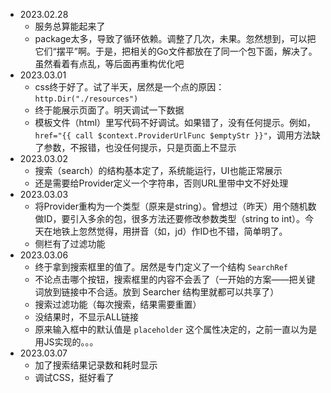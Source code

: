 - 2023.02.28
  - 服务总算能起来了
  - package太多，导致了循环依赖。调整了几次，未果。忽然想到，可以把它们“摆平”啊。于是，把相关的Go文件都放在了同一个包下面，解决了。虽然看着有点乱，等后面再重构优化吧
- 2023.03.01
  - css终于好了。试了半天，居然是一个点的原因：`http.Dir("./resources")`
  - 终于能展示页面了。明天调试一下数据
  - 模板文件（html）里写代码不好调试。如果错了，没有任何提示。例如，`href="{{ call $context.ProviderUrlFunc $emptyStr }}"`，调用方法缺了参数，不报错，也没任何提示，只是页面上不显示
- 2023.03.02
  - 搜索（search）的结构基本定了，系统能运行，UI也能正常展示
  - 还是需要给Provider定义一个字符串，否则URL里带中文不好处理
- 2023.03.03
  - 将Provider重构为一个类型（原来是string）。曾想过（昨天）用个随机数做ID，要引入多余的包，很多方法还要修改参数类型（string to int）。今天在地铁上忽然觉得，用拼音（如，jd）作ID也不错，简单明了。
  - 侧栏有了过滤功能
- 2023.03.06
  - 终于拿到搜索框里的值了。居然是专门定义了一个结构 `SearchRef`
  - 不论点击哪个按钮，搜索框里的内容不会丢了（一开始的方案——把关键词放到链接中不合适。放到 Searcher 结构里就都可以共享了）
  - 搜索过滤功能（每次搜索，结果需要重置）
  - 没结果时，不显示ALL链接
  - 原来输入框中的默认值是 `placeholder` 这个属性决定的，之前一直以为是用JS实现的。。。
- 2023.03.07
  - 加了搜索结果记录数和耗时显示
  - 调试CSS，挺好看了
